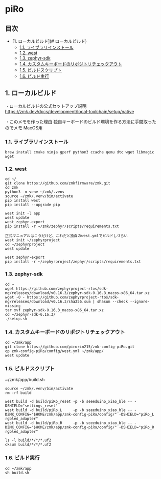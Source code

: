 # piRo

## 目次
  - [1. ローカルビルド](# ローカルビルド)
    - [1.1. ライブラリインストール](#1.1.ライブラリインストール)
    - [1.2. west](#1.2.-west)
    - [1.3. zephyr-sdk](#1.3-zephyr-sdk)
    - [1.4. カスタムキーボードのリポジトリチェックアウト](#1.4-カスタムキーボードのリポジトリチェックアウト)
    - [1.5. ビルドスクリプト](#1.5-ビルドスクリプト)
    - [1.6. ビルド実行](#1.6-ビルド実行)

## 1. ローカルビルド

・ローカルビルドの公式セットアップ説明
https://zmk.dev/docs/development/local-toolchain/setup/native

・このメモを作った理由
独自キーボードのビルド環境を作る方法に手間取ったのでメモ
MacOS用

### 1.1. ライブラリインストール
```
brew install cmake ninja gperf python3 ccache qemu dtc wget libmagic wget
```

### 1.2. west

```
cd ~/
git clone https://github.com/zmkfirmware/zmk.git
cd zmk
python3 -m venv ~/zmk/.venv
source ~/zmk/.venv/bin/activate
pip install west
pip install --upgrade pip
```

```
west init -l app
west update
west zephyr-export
pip install -r ~/zmk/zephyr/scripts/requirements.txt
```

```
正式マニュアルはこうだけど、これだと独自のwest.ymlでビルドしづらい
west init ~/zephyrproject 
cd ~/zephyrproject
west update

west zephyr-export
pip install -r ~/zephyrproject/zephyr/scripts/requirements.txt
```

### 1.3. zephyr-sdk
```
cd ~
wget https://github.com/zephyrproject-rtos/sdk-ng/releases/download/v0.16.3/zephyr-sdk-0.16.3_macos-x86_64.tar.xz
wget -O - https://github.com/zephyrproject-rtos/sdk-ng/releases/download/v0.16.3/sha256.sum | shasum --check --ignore-missing
tar xvf zephyr-sdk-0.16.3_macos-x86_64.tar.xz
cd ~/zephyr-sdk-0.16.3/
./setup.sh
```

### 1.4. カスタムキーボードのリポジトリチェックアウト
```
cd ~/zmk/app
git clone https://github.com/pirorin215/zmk-config-piRo.git
cp zmk-config-piRo/config/west.yml ~/zmk/app/
west update
```

### 1.5. ビルドスクリプト

~/zmk/app/build.sh

```
source ~/zmk/.venv/bin/activate
rm -rf build

west build -d build/piRo_reset -p -b seeeduino_xiao_ble -- -DSHIELD="settings_reset"
west build -d build/piRo_L     -p -b seeeduino_xiao_ble -- -DZMK_CONFIG="$HOME/zmk/app/zmk-config-piRo/config/" -DSHIELD="piRo_L rgbled_adapter"
west build -d build/piRo_R     -p -b seeeduino_xiao_ble -- -DZMK_CONFIG="$HOME/zmk/app/zmk-config-piRo/config/" -DSHIELD="piRo_R rgbled_adapter"

ls -l build/*/*/*.uf2
cksum build/*/*/*.uf2
```

### 1.6. ビルド実行

```
cd ~/zmk/app
sh build.sh
```
